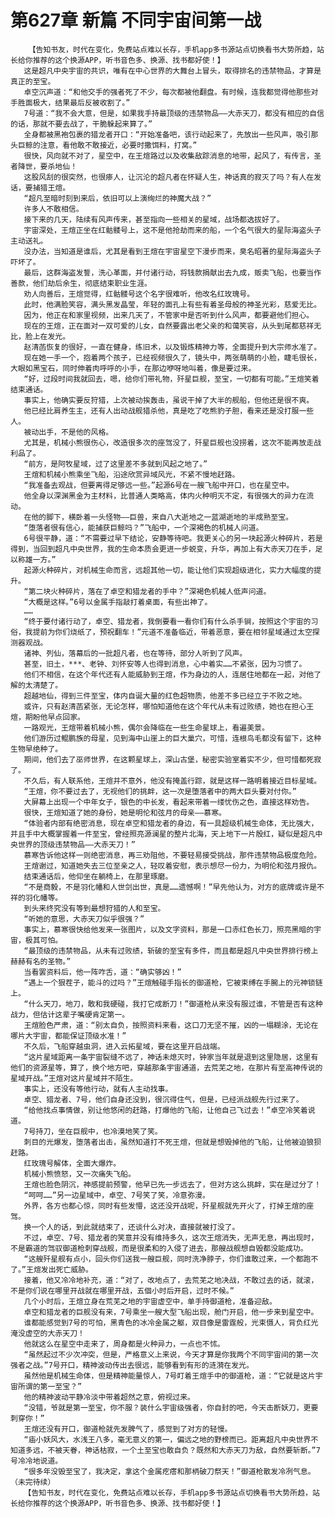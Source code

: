 # 第627章 新篇 不同宇宙间第一战
        【告知书友，时代在变化，免费站点难以长存，手机app多书源站点切换看书大势所趋，站长给你推荐的这个换源APP，听书音色多、换源、找书都好使！】
       这是超凡中央宇宙的共识，唯有在中心世界的大舞台上冒头，取得排名的违禁物品，才算是真正的至宝。
       卓空沉声道：“和他交手的强者死了不少，每次都被他翻盘。有时候，连我都觉得他那些对手胜面极大，结果最后反被收割了。”
       7号道：“我不会大意，但是，如果我手持最顶级的违禁物品——大赤天刀，都没有相应的自信的话，那就不要去战了，干脆躲起来算了。”
       全身都被黑袍包裹的猎龙者开口：“开始准备吧，该行动起来了，先放出一些风声，吸引那头巨鲸的注意，看他敢不敢接近，必要时撒饵料，打窝。”
       很快，风向就不对了，星空中，在王煊路过以及收集敌踪消息的地带，起风了，有传言，圣者降世，要杀地仙！
       这股风刮的很突然，也很瘆人，让沉沦的超凡者在怀疑人生，神话真的寂灭了吗？有人在发话，要捕猎王煊。
       “超凡至暗时刻到来后，依旧可以上演绚烂的神魔大战？”
       许多人不敢相信。
       接下来的几天，陆续有风声传来，甚至指向一些相关的星域，战场都选拔好了。
       宇宙深处，王煊正坐在红骷髅号上，这不是他抢劫而来的船，一个名气很大的星际海盗头子主动送礼。
       没办法，当知道是谁后，尤其是看到王煊在宇宙星空下漫步而来，臭名昭著的星际海盗头子吓坏了。
       最后，这群海盗发誓，洗心革面，并付诸行动，将钱款捐献出去九成，贩卖飞船，也要当作善款，他们劫后余生，彻底结束职业生涯。
       劝人向善后，王煊觉得，红骷髅号这个名字很难听，他改名红玫瑰号。
       此时，他满脸笑容，满头黑发晶莹，年轻的面孔上有些有着圣母般的神圣光彩，慈爱无比。
       因为，他正在和家里视频，出来几天了，不管家中是否听到什么风声，都要避他们担心。
       现在的王煊，正在面对一双可爱的儿女，自然要露出老父亲的和蔼笑容，从头到尾都慈祥无比，脸上在发光。
       赵清菡恢复的很好，一直在健身，练旧术，以及锻炼精神力等，全面提升到大宗师水准了。
       现在她一手一个，抱着两个孩子，已经视频很久了，镜头中，两张萌萌的小脸，睫毛很长，大眼如黑宝石，同时伸着肉呼呼的小手，在那边咿呀地叫着，像是要过来。
       “好，过段时间我就回去，嗯，给你们带礼物，歼星巨舰，至宝，一切都有可能。”王煊笑着结束通话。
       事实上，他确实要反狩猎，上次被动挨轰击，虽说干掉了大半的舰船，但他还是很不爽。
       他已经比肩养生主，还有人出动战舰猎杀他，真是吃了吃熊豹子胆，看来还是没打服一些人。
       被动出手，不是他的风格。
       尤其是，机械小熊很伤心，改造很多次的座驾没了，歼星巨舰也没捞着，这次不能再放走战利品了。
       “前方，是阿牧星域，过了这里差不多就到风起之地了。”
       王煊和机械小熊乘坐飞船，沿途欣赏异域风光，不紧不慢地赶路。
       “我准备去观战，但要离得足够远一些。”起源6号在一艘飞船中开口，也在星空中。
       他全身以深渊黑金为主材料，比普通人类略高，体内火种明灭不定，有很强大的异力在流动。
       在他的脚下，横卧着一头怪物——巨兽，来自八大逝地之一蓝湖逝地的半成熟至宝。
       “堕落者很有信心，能捕获巨鲸吗？”飞船中，一个深褐色的机械人问道。
       6号很平静，道：“不需要过早下结论，安静等待吧。我更关心的另一块起源火种碎片，若是得到，当回到超凡中央世界，我的生命本质会更进一步蜕变，升华，再加上有大赤天刀在手，足以称雄一方。”
       起源火种碎片，对机械生命而言，远超其他一切，能让他们实现超级进化，实力大幅度的提升。
       “第二块火种碎片，落在了卓空和猎龙者的手中？”深褐色机械人低声问道。
       “大概是这样。”6号以金属手指敲打着桌面，有些出神了。
       ……
       “终于要付诸行动了，卓空、猎龙者，我倒要看一看你们有什么杀手锏，按照这个宇宙的习俗，我提前为你们烧纸了，预祝翻车！”元道不准备临近，带着恶意，要在相邻星域通过太空探测器观战。
       诸神、列仙，落幕后的一批超凡者，也在等待，部分人听到了风声。
       甚至，旧土，***、老钟、刘怀安等人也得到消息，心中着实……不紧张，因为习惯了。
       他们不相信，在这个年代还有人能威胁到王煊，作为身边的人，连居住地都在一起，对他了解的太清楚了。
       超越地仙，得到三件至宝，体内自诞大量的红色超物质，他差不多已经立于不败之地。
       或许，只有赵清菡紧张，无论怎样，哪怕知道他在这个年代从未有过败绩，她也在担心王煊，期盼他早点回家。
       一路观光，王煊带着机械小熊，偶尔会降临在一些生命星球上，看遍美景。
       他们游历过鲲鹏族的母星，见到海中山崖上的巨大巢穴，可惜，连根鸟毛都没有留下，这种生物早绝种了。
       期间，他们去了巫师世界，在这颗星球上，深山古堡，秘密实验室着实不少，但可惜都死寂了。
       不久后，有人联系他，王煊并不意外，他没有掩盖行踪，就是这样一路明着接近目标星域。
       “王煊，你不要过去了，无视他们的挑衅，这一次是堕落者中的两大巨头要对付你。”
       大屏幕上出现一个中年女子，银色的中长发，看起来带着一缕忧伤之色，直接这样劝告。
       很快，王煊知道了她的身份，她是明伦和弦月的母亲——慕寒。
       “体验者内部有绝密消息，现在卓空和猎龙者的身边，有一具超级机械生命体，无比强大，并且手中大概掌握着一件至宝，曾经照亮源澜星的整片北海，天上地下一片殷红，疑似是超凡中央世界的顶级违禁物品——大赤天刀！”
       慕寒告诉他这样一则绝密消息，再三劝阻他，不要轻易接受挑战，那件违禁物品极度危险。
       王煊谢过，知道她失去三位至亲之人，轻叹着安慰，表示想尽一份力，为明伦和弦月报仇。
       结束通话后，他仰坐在躺椅上，在那里琢磨。
       “不是商毅，不是羽化幡和人世剑出世，真是……遗憾啊！”早先他认为，对方的底牌或许是不祥的羽化幡等。
       到头来终究没有等到最想狩猎的人和至宝。
       “听她的意思，大赤天刀似乎很强？”
       事实上，慕寒很快给他发来一张图片，以及文字资料，那是一口赤红色长刀，照亮黑暗的宇宙，极其可怕。
       “最顶级的违禁物品，从未有过败绩，斩破的至宝有多件，而且都是超凡中央世界排行榜上赫赫有名的圣物。”
       当看罢资料后，他一阵咋舌，道：“确实够凶！”
       “遇上一个狠茬子，能斗的过吗？”王煊触碰手指长的御道枪，它被束缚在手腕上的元神锁链上。
       “什么天刀，地刀，敢和我硬碰，我打它成断刀！”御道枪从来没有服过谁，不管是否有这种战力，但估计这辈子嘴硬肯定第一。
       王煊脸色严肃，道：“别太自负，按照资料来看，这口刀无坚不摧，凶的一塌糊涂，无论在哪片大宇宙，都能保证顶级水准！”
       不久后，飞船穿越虫洞，进入云拓星域，要在这里开启战端。
       “这片星域距离一条宇宙裂缝不远了，神话未熄灭时，钟家当年就是退到这里隐居，这里有他们的资源星等，算了，换个地方吧，穿越那条宇宙通道，去荒芜之地，在那片有至高神传说的星域开战。”王煊对这片星域并不陌生。
       事实上，还没有等他行动，就有人主动找事。
       卓空、猎龙者、7号，他们自身还没到，很沉得住气，但是，已经派战舰先行过来了。
       “给他找点事情做，别让他悠闲的赶路，打爆他的飞船，让他自己飞过去！”卓空冷笑着说道。
       7号持刀，坐在巨舰中，也冷漠地笑了笑。
       刺目的光爆发，堕落者出击，虽然知道打不死王煊，但就是想毁掉他的飞船，让他被迫狼狈赶路。
       红玫瑰号解体，全面大爆炸。
       机械小熊愤怒，又一次痛失飞船。
       王煊也脸色阴沉，神感提前预警，他早已先一步远去了，但对方这么挑衅，实在是过分了！
       “呵呵……”另一边星域中，卓空、7号笑了笑，冷意弥漫。
       外界，各方也都心惊，同时有些发懵，这还没开战呢，歼星舰就先开火了，打掉王煊的座驾。
       换一个人的话，到此就结束了，还谈什么对决，直接就被打没了。
       不过，卓空、7号、猎龙者的笑意并没有维持多久，这次王煊消失，无声无息，再出现时，不是霸道的驾驭御道枪刺穿战舰，而是很柔和的入侵了进去，那艘战舰想自毁都没能成功。
       “这艘歼星舰有点小，回头你们送我一艘巨舰，同时洗净脖子，你们谁敢过来，一个都跑不了。”王煊发出死亡威胁。
       接着，他又冷冷地补充，道：“对了，改地点了，去荒芜之地决战，不敢过去的话，就滚，不是你们说在哪里开战就在哪里开战，五個小时后开启，过时不候。”
       几个小时后，王煊立身在荒芜之地的宇宙虚空中，单手持御道枪，准备迎敌。
       卓空和猎龙者的巨舰没有来，7号乘坐一艘大型飞船出现，舱门开启，他一步来到星空中。
       谁都能感觉到7号的可怕，黑青色的冰冷金属之躯，双目像是雷霆般，光束慑人，背负红光淹没虚空的大赤天刀！
       他就这么在星空中走来了，周身都是火种异力，一点也不怵。
       “虽然起过不少次冲突，但是，严格意义上来说，今天才算是你我两个不同宇宙间的第一次强者之战。”7号开口，精神波动传出去很远，能够看到有形的涟漪在发光。
       虽然他是机械生命体，但是精神能量惊人，7号盯着王煊手中的御道枪，道：“它就是这片宇宙所谓的第一至宝？”
       他的精神波动平静冷淡中带着超然之意，俯视过来。
       “没错，爷就是第一至宝，你不服？装什么宇宙级强者，你自封的吧，今天击断妖刀，更要刺穿你！”
       王煊还没有开口，御道枪就先发脾气了，感觉到了对方的轻慢。
       “庙小妖风大，水浅王八多，毫无意义的第一，偏远之地的野榜而已。距离超凡中央世界不知道多远，不被天眷，神话枯寂，一个土至宝也敢自负？既然和大赤天刀为敌，自然要斩断。”7号冷冷地说道。
       “很多年没毁至宝了，我决定，拿这个金属疙瘩和那柄破刀祭天！”御道枪散发冷冽气息。（未完待续）
       【告知书友，时代在变化，免费站点难以长存，手机app多书源站点切换看书大势所趋，站长给你推荐的这个换源APP，听书音色多、换源、找书都好使！】